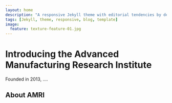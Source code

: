 ```yaml
---
layout: home
description: "A responsive Jekyll theme with editorial tendencies by designer Michael Rose."
tags: [Jekyll, theme, responsive, blog, template]
image:
  feature: texture-feature-01.jpg
---  
```

  # Introducing the Advanced Manufacturing Research Institute
  
  Founded in 2013, ....
  
  ## About AMRI
  

  
